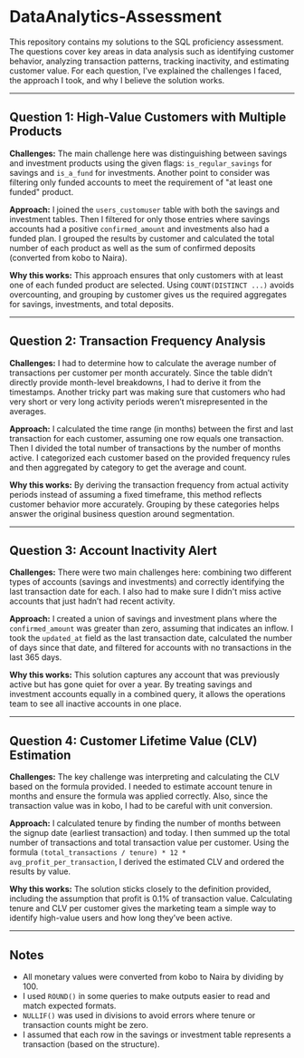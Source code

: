 # DataAnalytics-Assessment

This repository contains my solutions to the SQL proficiency assessment. The questions cover key areas in data analysis such as identifying customer behavior, analyzing transaction patterns, tracking inactivity, and estimating customer value. For each question, I’ve explained the challenges I faced, the approach I took, and why I believe the solution works.

---

## Question 1: High-Value Customers with Multiple Products

**Challenges:**
The main challenge here was distinguishing between savings and investment products using the given flags: `is_regular_savings` for savings and `is_a_fund` for investments. Another point to consider was filtering only funded accounts to meet the requirement of "at least one funded" product.

**Approach:**
I joined the `users_customuser` table with both the savings and investment tables. Then I filtered for only those entries where savings accounts had a positive `confirmed_amount` and investments also had a funded plan. I grouped the results by customer and calculated the total number of each product as well as the sum of confirmed deposits (converted from kobo to Naira).

**Why this works:**
This approach ensures that only customers with at least one of each funded product are selected. Using `COUNT(DISTINCT ...)` avoids overcounting, and grouping by customer gives us the required aggregates for savings, investments, and total deposits.

---

## Question 2: Transaction Frequency Analysis

**Challenges:**
I had to determine how to calculate the average number of transactions per customer per month accurately. Since the table didn’t directly provide month-level breakdowns, I had to derive it from the timestamps. Another tricky part was making sure that customers who had very short or very long activity periods weren’t misrepresented in the averages.

**Approach:**
I calculated the time range (in months) between the first and last transaction for each customer, assuming one row equals one transaction. Then I divided the total number of transactions by the number of months active. I categorized each customer based on the provided frequency rules and then aggregated by category to get the average and count.

**Why this works:**
By deriving the transaction frequency from actual activity periods instead of assuming a fixed timeframe, this method reflects customer behavior more accurately. Grouping by these categories helps answer the original business question around segmentation.

---

## Question 3: Account Inactivity Alert

**Challenges:**
There were two main challenges here: combining two different types of accounts (savings and investments) and correctly identifying the last transaction date for each. I also had to make sure I didn't miss active accounts that just hadn’t had recent activity.

**Approach:**
I created a union of savings and investment plans where the `confirmed_amount` was greater than zero, assuming that indicates an inflow. I took the `updated_at` field as the last transaction date, calculated the number of days since that date, and filtered for accounts with no transactions in the last 365 days.

**Why this works:**
This solution captures any account that was previously active but has gone quiet for over a year. By treating savings and investment accounts equally in a combined query, it allows the operations team to see all inactive accounts in one place.

---

## Question 4: Customer Lifetime Value (CLV) Estimation

**Challenges:**
The key challenge was interpreting and calculating the CLV based on the formula provided. I needed to estimate account tenure in months and ensure the formula was applied correctly. Also, since the transaction value was in kobo, I had to be careful with unit conversion.

**Approach:**
I calculated tenure by finding the number of months between the signup date (earliest transaction) and today. I then summed up the total number of transactions and total transaction value per customer. Using the formula `(total_transactions / tenure) * 12 * avg_profit_per_transaction`, I derived the estimated CLV and ordered the results by value.

**Why this works:**
The solution sticks closely to the definition provided, including the assumption that profit is 0.1% of transaction value. Calculating tenure and CLV per customer gives the marketing team a simple way to identify high-value users and how long they’ve been active.

---

## Notes

- All monetary values were converted from kobo to Naira by dividing by 100.
- I used `ROUND()` in some queries to make outputs easier to read and match expected formats.
- `NULLIF()` was used in divisions to avoid errors where tenure or transaction counts might be zero.
- I assumed that each row in the savings or investment table represents a transaction (based on the structure).
